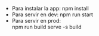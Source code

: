 - Para instalar la app:
    npm install
- Para servir en dev:
    npm run start
- Para servir en prod:    
    npm run build
    serve -s build